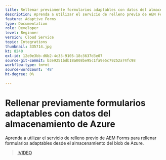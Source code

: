 ```yaml
---
title: Rellenar previamente formularios adaptables con datos del almacenamiento de Azure
description: Aprenda a utilizar el servicio de relleno previo de AEM Forms para rellenar formularios adaptables desde el almacenamiento del blob de Azure.
feature: Adaptive Forms
type: Documentation
role: Developer
level: Beginner
version: Cloud Service
topic: Integrations
thumbnail: 335714.jpg
kt: 8240
exl-id: 12e0e3bb-d6b2-4c33-9105-18c3637d3e07
source-git-commit: b3e9251bdb18a008be95c1fa9e5c79252a74fc98
workflow-type: tm+mt
source-wordcount: '48'
ht-degree: 0%

---
```


# Rellenar previamente formularios adaptables con datos del almacenamiento de Azure

Aprenda a utilizar el servicio de relleno previo de AEM Forms para rellenar formularios adaptables desde el almacenamiento del blob de Azure.

>[!VIDEO](https://video.tv.adobe.com/v/335714?quality=12&learn=on)
